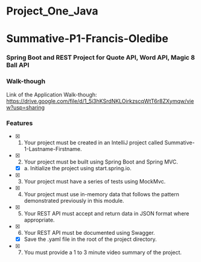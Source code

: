 # Project_One_Java

# Summative-P1-Francis-Oledibe
### Spring Boot and REST Project for Quote API, Word API, Magic 8 Ball API
### Walk-though
Link of the Application Walk-though: https://drive.google.com/file/d/1_5i3hKSrdNKLOirkzscqWtT6r8ZXymqw/view?usp=sharing

### Features
- [x] 1. Your project must be created in an IntelliJ project called Summative-1-Lastname-Firstname.
- [x] 2. Your project must be built using Spring Boot and Spring MVC.
  - [x] a. Initialize the project using start.spring.io.
- [x] 3. Your project must have a series of tests using MockMvc.
- [x] 4. Your project must use in-memory data that follows the pattern demonstrated previously in this module.
- [x] 5. Your REST API must accept and return data in JSON format where appropriate.
- [x] 6. Your REST API must be documented using Swagger.
  - [x] Save the .yaml file in the root of the project directory.
- [x] 7. You must provide a 1 to 3 minute video summary of the project.







